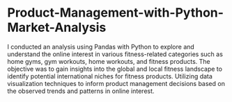 # Product-Management-with-Python-Market-Analysis
I conducted an analysis using Pandas with Python to explore and understand the online interest in various fitness-related categories such as home gyms, gym workouts, home workouts, and fitness products. 
The objective was to gain insights into the global and local fitness landscape to identify potential international niches for fitness products. 
Utilizing data visualization techniques to inform product management decisions based on the observed trends and patterns in online interest.
